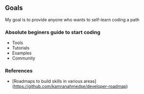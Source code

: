 ## Goals
My goal is to provide anyone who wants to self-learn coding a path

### Absolute beginers guide to start coding
- Tools
- Tutorials
- Examples
- Community

### References
- [Roadmaps to build skills in various areas] (https://github.com/kamranahmedse/developer-roadmap)
